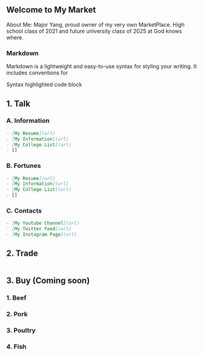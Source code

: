 ## Welcome to My Market
About Me: Major Yang, proud owner of my very own MarketPlace. High school class of 2021 and future university class of 2025 at God knows where.

### Markdown

Markdown is a lightweight and easy-to-use syntax for styling your writing. It includes conventions for


Syntax highlighted code block

## 1. Talk

### A. Information

```markdown
- [My Resume](url)
- [My Information](url)
- [My College List](url)
- []
```

### B. Fortunes

```markdown
- [My Resume](url)
- [My Information](url)
- [My College List](url)
- []
```

### C. Contacts

```markdown
- [My Youtube Channel](url)
- [My Twitter Feed](url)
- [My Instagram Page](url)
```

## 2. Trade

```markdown
```

## 3. Buy (Coming soon)

### 1. Beef
### 2. Pork
### 3. Poultry
### 4. Fish
```markdown
```

